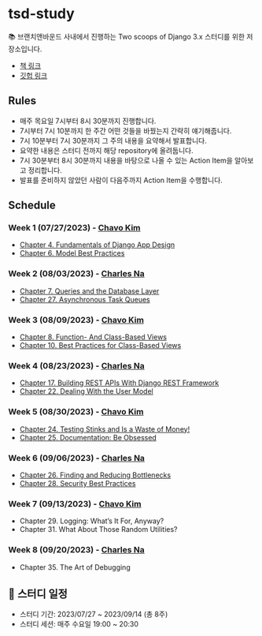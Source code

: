 # tsd-study

📚 브랜치앤바운드 사내에서 진행하는 Two scoops of Django 3.x 스터디를 위한 저장소입니다.

- [책 링크](https://www.feldroy.com/books/two-scoops-of-django-3-x)
- [깃헙 링크](https://github.com/feldroy/two-scoops-of-django-3.x)

## Rules

- 매주 목요일 7시부터 8시 30분까지 진행합니다.
- 7시부터 7시 10분까지 한 주간 어떤 것들을 바꿨는지 간략히 얘기해줍니다.
- 7시 10분부터 7시 30분까지 그 주의 내용을 요약해서 발표합니다.
- 요약한 내용은 스터디 전까지 해당 repository에 올려둡니다.
- 7시 30분부터 8시 30분까지 내용을 바탕으로 나올 수 있는 Action Item을 알아보고 정리합니다.
- 발표를 준비하지 않았던 사람이 다음주까지 Action Item을 수행합니다.

## Schedule

### Week 1 (07/27/2023) - [Chavo Kim](https://github.com/chavokim)
- [Chapter 4. Fundamentals of Django App Design](04.md)
- [Chapter 6. Model Best Practices](06.md)

### Week 2 (08/03/2023) - [Charles Na](https://github.com/nayong2021)
- [Chapter 7. Queries and the Database Layer](07.md)
- [Chapter 27. Asynchronous Task Queues](27.md)

### Week 3 (08/09/2023) - [Chavo Kim](https://github.com/chavokim)
- [Chapter 8. Function- And Class-Based Views](08.md)
- [Chapter 10. Best Practices for Class-Based Views](10.md)

### Week 4 (08/23/2023) - [Charles Na](https://github.com/nayong2021)
- [Chapter 17. Building REST APIs With Django REST Framework](17.md)
- [Chapter 22. Dealing With the User Model](22.md)

### Week 5 (08/30/2023) - [Chavo Kim](https://github.com/chavokim)
- [Chapter 24. Testing Stinks and Is a Waste of Money!](24.md)
- [Chapter 25. Documentation: Be Obsessed](25.md)

### Week 6 (09/06/2023) - [Charles Na](https://github.com/nayong2021)
- [Chapter 26. Finding and Reducing Bottlenecks](26.md)
- [Chapter 28. Security Best Practices](28.md)

### Week 7 (09/13/2023) - [Chavo Kim](https://github.com/chavokim)
- Chapter 29. Logging: What’s It For, Anyway?
- Chapter 31. What About Those Random Utilities?

### Week 8 (09/20/2023) - [Charles Na](https://github.com/nayong2021)
- Chapter 35. The Art of Debugging

## 📆 스터디 일정

- 스터디 기간: 2023/07/27 ~ 2023/09/14 (총 8주)
- 스터디 세션: 매주 수요일 19:00 ~ 20:30
